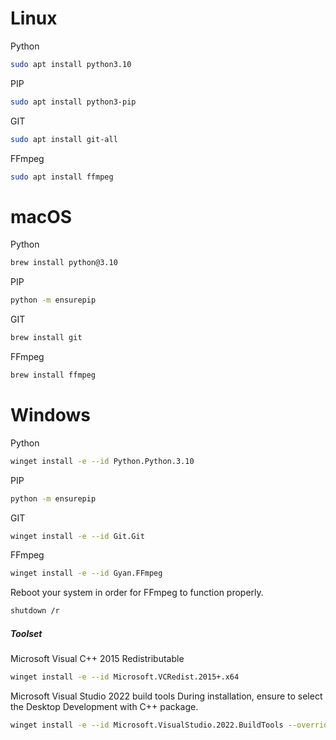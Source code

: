 
# Linux

Python
```sh
sudo apt install python3.10
```

PIP
```sh
sudo apt install python3-pip
```

GIT
```sh
sudo apt install git-all
```

FFmpeg
```sh
sudo apt install ffmpeg
```

# macOS

Python
```sh
brew install python@3.10
```

PIP
```sh
python -m ensurepip
```

GIT
```sh
brew install git
```

FFmpeg
```sh
brew install ffmpeg
```


# Windows
Python
```sh
winget install -e --id Python.Python.3.10
```
PIP
```sh
python -m ensurepip
```
GIT
```sh
winget install -e --id Git.Git
```
FFmpeg
```sh
winget install -e --id Gyan.FFmpeg
```
Reboot your system in order for FFmpeg to function properly.
```sh
shutdown /r
```
##### Toolset
Microsoft Visual C++ 2015 Redistributable
```sh
winget install -e --id Microsoft.VCRedist.2015+.x64
```
Microsoft Visual Studio 2022 build tools
During installation, ensure to select the Desktop Development with C++ package.
```sh
winget install -e --id Microsoft.VisualStudio.2022.BuildTools --override "--wait --add Microsoft.VisualStudio.Workload.NativeDesktop --includeRecommended"
```

